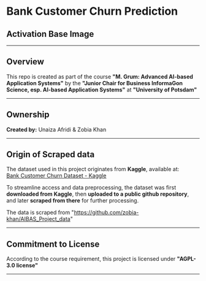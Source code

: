 # Bank Customer Churn Prediction
## Activation Base Image

---

## Overview

This repo is created as part of the course **"M. Grum: Advanced AI-based Application Systems"** by the **"Junior Chair for Business InformaGon Science, esp. AI-based Application Systems"** at **"University of Potsdam"**

---

## Ownership

**Created by:** Unaiza Afridi & Zobia Khan

---

## Origin of Scraped data

The dataset used in this project originates from **Kaggle**, available at:  
[Bank Customer Churn Dataset - Kaggle](https://www.kaggle.com/datasets/radheshyamkollipara/bank-customer-churn/discussion?sort=undefined)  

To streamline access and data preprocessing, the dataset was first **downloaded from Kaggle**, then **uploaded to a public github repository**, and later **scraped from there** for further processing.

The data is scraped from "https://github.com/zobia-khan/AIBAS_Project_data"

---

## Commitment to License

According to the course requirement, this project is licensed under **"AGPL-3.0 license"**

---

